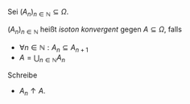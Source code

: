 Sei $(A_n)_{n \in \mathbb{N}} \subseteq \Omega$.

$(A_n)_{n \in \mathbb{N}}$ heißt *isoton konvergent* gegen $A \subseteq \Omega$, falls
- $\forall n \in \mathbb{N} : A_n \subseteq A_{n + 1}$
- $A = \bigcup_{n \in \mathbb{N}}  A_n$

Schreibe
- $A_n \uparrow A$.